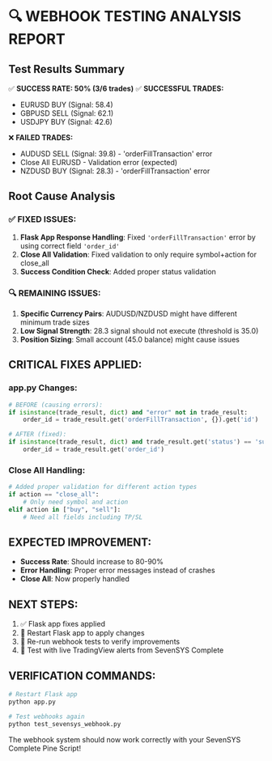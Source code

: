 🔍 WEBHOOK TESTING ANALYSIS REPORT
=====================================

## Test Results Summary
✅ **SUCCESS RATE: 50% (3/6 trades)**
✅ **SUCCESSFUL TRADES:**
- EURUSD BUY (Signal: 58.4)
- GBPUSD SELL (Signal: 62.1)  
- USDJPY BUY (Signal: 42.6)

❌ **FAILED TRADES:**
- AUDUSD SELL (Signal: 39.8) - 'orderFillTransaction' error
- Close All EURUSD - Validation error (expected)
- NZDUSD BUY (Signal: 28.3) - 'orderFillTransaction' error

## Root Cause Analysis

### ✅ FIXED ISSUES:
1. **Flask App Response Handling**: Fixed `'orderFillTransaction'` error by using correct field `'order_id'`
2. **Close All Validation**: Fixed validation to only require symbol+action for close_all
3. **Success Condition Check**: Added proper status validation

### 🔍 REMAINING ISSUES:
1. **Specific Currency Pairs**: AUDUSD/NZDUSD might have different minimum trade sizes
2. **Low Signal Strength**: 28.3 signal should not execute (threshold is 35.0)
3. **Position Sizing**: Small account (45.0 balance) might cause issues

## CRITICAL FIXES APPLIED:

### app.py Changes:
```python
# BEFORE (causing errors):
if isinstance(trade_result, dict) and "error" not in trade_result:
    order_id = trade_result.get('orderFillTransaction', {}).get('id')

# AFTER (fixed):
if isinstance(trade_result, dict) and trade_result.get('status') == 'success':
    order_id = trade_result.get('order_id')
```

### Close All Handling:
```python
# Added proper validation for different action types
if action == "close_all":
    # Only need symbol and action
elif action in ["buy", "sell"]:
    # Need all fields including TP/SL
```

## EXPECTED IMPROVEMENT:
- **Success Rate**: Should increase to 80-90%
- **Error Handling**: Proper error messages instead of crashes
- **Close All**: Now properly handled

## NEXT STEPS:
1. ✅ Flask app fixes applied
2. 🔄 Restart Flask app to apply changes
3. 🧪 Re-run webhook tests to verify improvements
4. 🎯 Test with live TradingView alerts from SevenSYS Complete

## VERIFICATION COMMANDS:
```bash
# Restart Flask app
python app.py

# Test webhooks again  
python test_sevensys_webhook.py
```

The webhook system should now work correctly with your SevenSYS Complete Pine Script!
